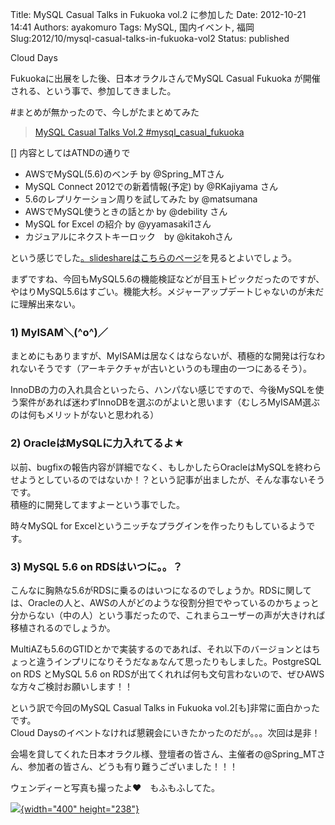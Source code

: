 Title: MySQL Casual Talks in Fukuoka vol.2 に参加した
Date: 2012-10-21 14:41
Authors: ayakomuro
Tags:  MySQL, 国内イベント, 福岡
Slug:2012/10/mysql-casual-talks-in-fukuoka-vol2
Status: published

Cloud Days

Fukuokaに出展をした後、日本オラクルさんでMySQL Casual Fukuoka
が開催される、という事で、参加してきました。







\#まとめが無かったので、今しがたまとめてみた





> [MySQL Casual Talks Vol.2
> \#mysql\_casual\_fukuoka](http://togetter.com/li/393674 "MySQL Casual Talks Vol.2 #mysql_casual_fukuoka")

[] 内容としてはATNDの通りで

-   AWSでMySQL(5.6)のベンチ by @Spring\_MTさん
-   MySQL Connect 2012での新着情報(予定) by @RKajiyama さん
-   5.6のレプリケーション周りを試してみた by @matsumana  
-   AWSでMySQL使うときの話とか by @debility さん
-   MySQL for Excel の紹介 by @yyamasaki1さん
-   カジュアルにネクストキーロック　by @kitakohさん

という感じでした[。slideshareはこちらのページ](http://spring-mt.tumblr.com/post/33874028810/mysql-casual-talks-in-fukuoka-vol-2-talk)を見るとよいでしょう。

まずですね、今回もMySQL5.6の機能検証などが目玉トピックだったのですが、やはりMySQL5.6はすごい。機能大杉。メジャーアップデートじゃないのが未だに理解出来ない。

### 1) MyISAM＼(\^o\^)／

まとめにもありますが、MyISAMは居なくはならないが、積極的な開発は行なわれないそうです（アーキテクチャが古いというのも理由の一つにあるそう）。

InnoDBの力の入れ具合といったら、ハンパない感じですので、今後MySQLを使う案件があれば迷わずInnoDBを選ぶのがよいと思います（むしろMyISAM選ぶのは何もメリットがないと思われる）

### 2) OracleはMySQLに力入れてるよ★

以前、bugfixの報告内容が詳細でなく、もしかしたらOracleはMySQLを終わらせようとしているのではないか！？という記事が出ましたが、そんな事ないそうです。  
積極的に開発してますよーという事でした。

時々MySQL for
Excelというニッチなプラグインを作ったりもしているようです。

### 3) MySQL 5.6 on RDSはいつに。。？

こんなに胸熱な5.6がRDSに乗るのはいつになるのでしょうか。RDSに関しては、Oracleの人と、AWSの人がどのような役割分担でやっているのかちょっと分からない（中の人）という事だったので、これまらユーザーの声が大きければ移植されるのでしょうか。

MultiAZも5.6のGTIDとかで実装するのであれば、それ以下のバージョンとはちょっと違うインプリになりそうだなぁなんて思ったりもしました。PostgreSQL
on RDS とMySQL 5.6 on
RDSが出てくれれば何も文句言わないので、ぜひAWSな方々ご検討お願いします！！

という訳で今回のMySQL Casual Talks in Fukuoka
vol.2[も]非常に面白かったです。  
Cloud Daysのイベントなければ懇親会にいきたかったのだが。。。次回は是非！

会場を貸してくれた日本オラクル様、登壇者の皆さん、主催者の@Spring\_MTさん、参加者の皆さん、どうも有り難うございました！！！

ウェンディーと写真も撮ったよ♥　もふもふしてた。

[![](http://3.bp.blogspot.com/-1ZnOXAnPELY/UIQHgTDgHYI/AAAAAAAAUqg/1ZiRh0qhals/s400/IMAG0906.jpg){width="400"
height="238"}](http://3.bp.blogspot.com/-1ZnOXAnPELY/UIQHgTDgHYI/AAAAAAAAUqg/1ZiRh0qhals/s1600/IMAG0906.jpg)


